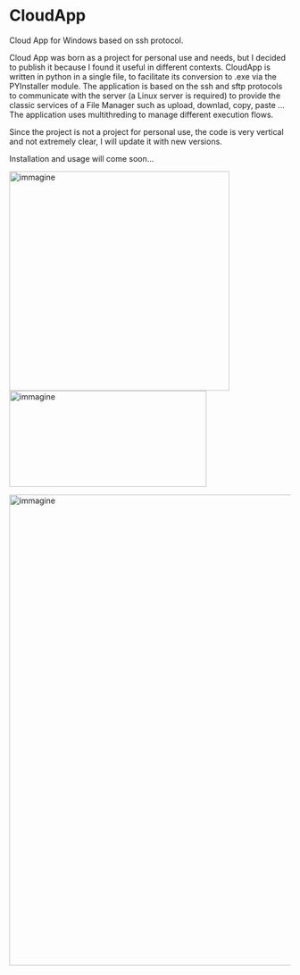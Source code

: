 # CloudApp
Cloud App for Windows based on ssh protocol.

Cloud App was born as a project for personal use and needs, but I decided to publish it because I found it useful in different contexts.
CloudApp is written in python in a single file, to facilitate its conversion to .exe via the PYInstaller module.
The application is based on the ssh and sftp protocols to communicate with the server (a Linux server is required) to provide the classic services of a File Manager such as upload, downlad, copy, paste ...
The application uses multithreding to manage different execution flows.

Since the project is not a project for personal use, the code is very vertical and not extremely clear, I will update it with new versions.


Installation and usage will come soon...

<img width="394" height="393" alt="immagine" src="https://github.com/user-attachments/assets/c151ffdc-6263-4629-88bf-700af6fe2e70" /> <img width="353" height="172" alt="immagine" src="https://github.com/user-attachments/assets/f5fabd86-5880-4cb5-9e74-8d0068ca1c23" />


<img width="995" height="843" alt="immagine" src="https://github.com/user-attachments/assets/02e4c2ca-259c-477f-b68c-4da0c02ab3cd" />

